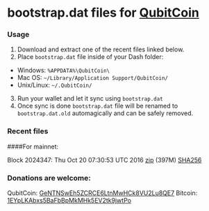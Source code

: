 # bootstrap.dat files for [QubitCoin](http://www.qubitcoin.com/)

### Usage

1. Download and extract one of the recent files linked below.
2. Place `bootstrap.dat` file inside of your Dash folder:
 - Windows: `%APPDATA%\QubitCoin\`
 - Mac OS: `~/Library/Application Support/QubitCoin/`
 - Unix/Linux: `~/.QubitCoin/`
3. Run your wallet and let it sync using `bootstrap.dat`
4. Once sync is done `bootstrap.dat` file will be renamed to `bootstrap.dat.old` automagically and can be safely removed.

### Recent files

####For mainnet:

Block 2024347: Thu Oct 20 07:30:53 UTC 2016 [zip](https://transfer.sh/NKCmM/bootstrap.dat.20161020.zip) (397M) [SHA256](https://transfer.sh/zUoso/sha256.txt)



### Donations are welcome:

QubitCoin: [GeNTNSwEh5ZCRCE6LtnMwHCk8VU2Lu8QE7](qubitcoin:GeNTNSwEh5ZCRCE6LtnMwHCk8VU2Lu8QE7)
Bitcoin: [1EYpLKAbxs5BaFbBpMkMHk5EV2tk9jwtPo](bitcoin:1EYpLKAbxs5BaFbBpMkMHk5EV2tk9jwtPo)
